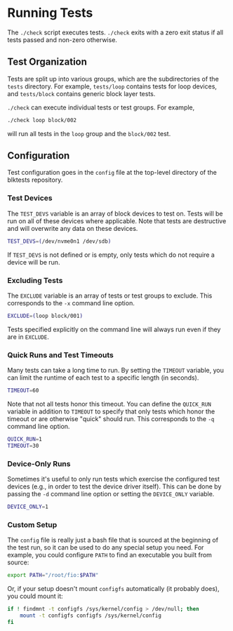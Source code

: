 # Running Tests

The `./check` script executes tests. `./check` exits with a zero exit status if
all tests passed and non-zero otherwise.

## Test Organization

Tests are split up into various groups, which are the subdirectories of the
`tests` directory. For example, `tests/loop` contains tests for loop devices,
and `tests/block` contains generic block layer tests.

`./check` can execute individual tests or test groups. For example,

```sh
./check loop block/002
```

will run all tests in the `loop` group and the `block/002` test.

## Configuration

Test configuration goes in the `config` file at the top-level directory of the
blktests repository.

### Test Devices

The `TEST_DEVS` variable is an array of block devices to test on. Tests will be
run on all of these devices where applicable. Note that tests are destructive
and will overwrite any data on these devices.

```sh
TEST_DEVS=(/dev/nvme0n1 /dev/sdb)
```

If `TEST_DEVS` is not defined or is empty, only tests which do not require a
device will be run.

### Excluding Tests


The `EXCLUDE` variable is an array of tests or test groups to exclude. This
corresponds to the `-x` command line option.

```sh
EXCLUDE=(loop block/001)
```

Tests specified explicitly on the command line will always run even if they are
in `EXCLUDE`.

### Quick Runs and Test Timeouts

Many tests can take a long time to run. By setting the `TIMEOUT` variable, you
can limit the runtime of each test to a specific length (in seconds).

```sh
TIMEOUT=60
```

Note that not all tests honor this timeout. You can define the `QUICK_RUN`
variable in addition to `TIMEOUT` to specify that only tests which honor the
timeout or are otherwise "quick" should run. This corresponds to the `-q`
command line option.

```sh
QUICK_RUN=1
TIMEOUT=30
```

### Device-Only Runs

Sometimes it's useful to only run tests which exercise the configured test
devices (e.g., in order to test the device driver itself). This can be done by
passing the `-d` command line option or setting the `DEVICE_ONLY` variable.

```sh
DEVICE_ONLY=1
```

### Custom Setup

The `config` file is really just a bash file that is sourced at the beginning
of the test run, so it can be used to do any special setup you need. For
example, you could configure `PATH` to find an executable you built from
source:

```sh
export PATH="/root/fio:$PATH"
```

Or, if your setup doesn't mount `configfs` automatically (it probably does),
you could mount it:

```sh
if ! findmnt -t configfs /sys/kernel/config > /dev/null; then
	mount -t configfs configfs /sys/kernel/config
fi
```
